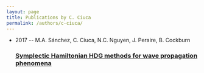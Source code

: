 ```yaml
---
layout: page
title: Publications by C. Ciuca
permalink: /authors/c-ciuca/
---
```


<ul class="post-list">
<li><span class='post-meta'>2017 -- M.A. Sánchez, C. Ciuca, N.C. Nguyen, J. Peraire, B. Cockburn</span><h3><a class='post-link' href='../../symplectic-hamiltonian-hdg-methods-for-wave-propagation-phenomena'>Symplectic Hamiltonian HDG methods for wave propagation phenomena</a></h3></li>

</ul>
